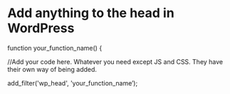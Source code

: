 # Add anything to the head in WordPress

function your_function_name() {
  
//Add your code here. Whatever you need except JS and CSS. They have their own way of being added.


add_filter('wp_head', 'your_function_name’);
